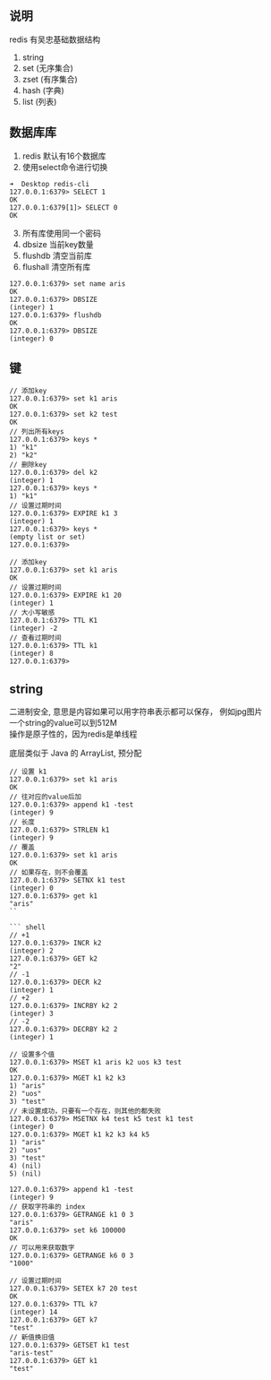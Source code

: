 ## 说明

redis 有吴忠基础数据结构 
1. string
2. set (无序集合)
3. zset (有序集合)
4. hash (字典)
5. list (列表)


## 数据库库
1. redis 默认有16个数据库    
2. 使用select命令进行切换
``` shell
➜  Desktop redis-cli 
127.0.0.1:6379> SELECT 1
OK
127.0.0.1:6379[1]> SELECT 0
OK
```
3. 所有库使用同一个密码
4. dbsize 当前key数量
5. flushdb 清空当前库
6. flushall 清空所有库
``` shell
127.0.0.1:6379> set name aris
OK
127.0.0.1:6379> DBSIZE
(integer) 1
127.0.0.1:6379> flushdb
OK
127.0.0.1:6379> DBSIZE
(integer) 0
```

## 键

``` shell
// 添加key
127.0.0.1:6379> set k1 aris
OK
127.0.0.1:6379> set k2 test
OK
// 列出所有keys
127.0.0.1:6379> keys *
1) "k1"
2) "k2"
// 删除key
127.0.0.1:6379> del k2
(integer) 1
127.0.0.1:6379> keys *
1) "k1"
// 设置过期时间
127.0.0.1:6379> EXPIRE k1 3
(integer) 1
127.0.0.1:6379> keys *
(empty list or set)
127.0.0.1:6379> 
```


``` shell
// 添加key
127.0.0.1:6379> set k1 aris
OK
// 设置过期时间
127.0.0.1:6379> EXPIRE k1 20
(integer) 1
// 大小写敏感
127.0.0.1:6379> TTL K1
(integer) -2
// 查看过期时间
127.0.0.1:6379> TTL k1
(integer) 8
127.0.0.1:6379> 
```


## string
二进制安全, 意思是内容如果可以用字符串表示都可以保存， 例如jpg图片   
一个string的value可以到512M   
操作是原子性的，因为redis是单线程

底层类似于 Java 的 ArrayList, 预分配

``` shell
// 设置 k1
127.0.0.1:6379> set k1 aris
OK
// 往对应的value后加
127.0.0.1:6379> append k1 -test
(integer) 9
// 长度
127.0.0.1:6379> STRLEN k1
(integer) 9
// 覆盖
127.0.0.1:6379> set k1 aris
OK
// 如果存在，则不会覆盖
127.0.0.1:6379> SETNX k1 test
(integer) 0
127.0.0.1:6379> get k1
"aris"
``

``` shell
// +1 
127.0.0.1:6379> INCR k2
(integer) 2
127.0.0.1:6379> GET k2
"2"
// -1
127.0.0.1:6379> DECR k2
(integer) 1
// +2
127.0.0.1:6379> INCRBY k2 2
(integer) 3
// -2
127.0.0.1:6379> DECRBY k2 2
(integer) 1
```

``` shell
// 设置多个值
127.0.0.1:6379> MSET k1 aris k2 uos k3 test
OK
127.0.0.1:6379> MGET k1 k2 k3
1) "aris"
2) "uos"
3) "test"
// 未设置成功，只要有一个存在，则其他的都失败
127.0.0.1:6379> MSETNX k4 test k5 test k1 test
(integer) 0
127.0.0.1:6379> MGET k1 k2 k3 k4 k5
1) "aris"
2) "uos"
3) "test"
4) (nil)
5) (nil)
```

``` shell
127.0.0.1:6379> append k1 -test
(integer) 9
// 获取字符串的 index
127.0.0.1:6379> GETRANGE k1 0 3
"aris"
127.0.0.1:6379> set k6 100000
OK
// 可以用来获取数字
127.0.0.1:6379> GETRANGE k6 0 3
"1000"
```

``` shell
// 设置过期时间
127.0.0.1:6379> SETEX k7 20 test
OK
127.0.0.1:6379> TTL k7
(integer) 14
127.0.0.1:6379> GET k7
"test"
// 新值换旧值
127.0.0.1:6379> GETSET k1 test
"aris-test"
127.0.0.1:6379> GET k1
"test"
```
